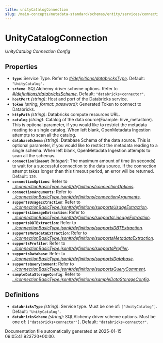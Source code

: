 ```yaml
---
title: unityCatalogConnection
slug: /main-concepts/metadata-standard/schemas/entity/services/connections/database/unitycatalogconnection
---
```


# UnityCatalogConnection

*UnityCatalog Connection Config*

## Properties

- **`type`**: Service Type. Refer to *[#/definitions/databricksType](#definitions/databricksType)*. Default: `"UnityCatalog"`.
- **`scheme`**: SQLAlchemy driver scheme options. Refer to *[#/definitions/databricksScheme](#definitions/databricksScheme)*. Default: `"databricks+connector"`.
- **`hostPort`** *(string)*: Host and port of the Databricks service.
- **`token`** *(string, format: password)*: Generated Token to connect to Databricks.
- **`httpPath`** *(string)*: Databricks compute resources URL.
- **`catalog`** *(string)*: Catalog of the data source(Example: hive_metastore). This is optional parameter, if you would like to restrict the metadata reading to a single catalog. When left blank, OpenMetadata Ingestion attempts to scan all the catalog.
- **`databaseSchema`** *(string)*: Database Schema of the data source. This is optional parameter, if you would like to restrict the metadata reading to a single schema. When left blank, OpenMetadata Ingestion attempts to scan all the schemas.
- **`connectionTimeout`** *(integer)*: The maximum amount of time (in seconds) to wait for a successful connection to the data source. If the connection attempt takes longer than this timeout period, an error will be returned. Default: `120`.
- **`connectionOptions`**: Refer to *[../connectionBasicType.json#/definitions/connectionOptions](#/connectionBasicType.json#/definitions/connectionOptions)*.
- **`connectionArguments`**: Refer to *[../connectionBasicType.json#/definitions/connectionArguments](#/connectionBasicType.json#/definitions/connectionArguments)*.
- **`supportsUsageExtraction`**: Refer to *[../connectionBasicType.json#/definitions/supportsUsageExtraction](#/connectionBasicType.json#/definitions/supportsUsageExtraction)*.
- **`supportsLineageExtraction`**: Refer to *[../connectionBasicType.json#/definitions/supportsLineageExtraction](#/connectionBasicType.json#/definitions/supportsLineageExtraction)*.
- **`supportsDBTExtraction`**: Refer to *[../connectionBasicType.json#/definitions/supportsDBTExtraction](#/connectionBasicType.json#/definitions/supportsDBTExtraction)*.
- **`supportsMetadataExtraction`**: Refer to *[../connectionBasicType.json#/definitions/supportsMetadataExtraction](#/connectionBasicType.json#/definitions/supportsMetadataExtraction)*.
- **`supportsProfiler`**: Refer to *[../connectionBasicType.json#/definitions/supportsProfiler](#/connectionBasicType.json#/definitions/supportsProfiler)*.
- **`supportsDatabase`**: Refer to *[../connectionBasicType.json#/definitions/supportsDatabase](#/connectionBasicType.json#/definitions/supportsDatabase)*.
- **`supportsQueryComment`**: Refer to *[../connectionBasicType.json#/definitions/supportsQueryComment](#/connectionBasicType.json#/definitions/supportsQueryComment)*.
- **`sampleDataStorageConfig`**: Refer to *[../connectionBasicType.json#/definitions/sampleDataStorageConfig](#/connectionBasicType.json#/definitions/sampleDataStorageConfig)*.
## Definitions

- **`databricksType`** *(string)*: Service type. Must be one of: `["UnityCatalog"]`. Default: `"UnityCatalog"`.
- **`databricksScheme`** *(string)*: SQLAlchemy driver scheme options. Must be one of: `["databricks+connector"]`. Default: `"databricks+connector"`.


Documentation file automatically generated at 2025-01-15 09:05:41.923720+00:00.
